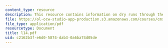 ```yaml
---
content_type: resource
description: This resource contains information on dry runs through the student presentations.
file: https://ol-ocw-studio-app-production.s3.amazonaws.com/courses/cms-610-media-industries-and-systems-spring-2006/c2162b3fe6d05874dab30a6ba74d05de_l14.pdf
file_type: application/pdf
resourcetype: Document
title: l14.pdf
uid: c2162b3f-e6d0-5874-dab3-0a6ba74d05de
---
```

